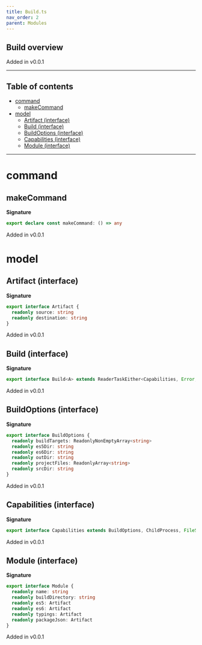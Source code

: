 ```yaml
---
title: Build.ts
nav_order: 2
parent: Modules
---
```


## Build overview

Added in v0.0.1

---

<h2 class="text-delta">Table of contents</h2>

- [command](#command)
  - [makeCommand](#makecommand)
- [model](#model)
  - [Artifact (interface)](#artifact-interface)
  - [Build (interface)](#build-interface)
  - [BuildOptions (interface)](#buildoptions-interface)
  - [Capabilities (interface)](#capabilities-interface)
  - [Module (interface)](#module-interface)

---

# command

## makeCommand

**Signature**

```ts
export declare const makeCommand: () => any
```

Added in v0.0.1

# model

## Artifact (interface)

**Signature**

```ts
export interface Artifact {
  readonly source: string
  readonly destination: string
}
```

Added in v0.0.1

## Build (interface)

**Signature**

```ts
export interface Build<A> extends ReaderTaskEither<Capabilities, Error, A> {}
```

Added in v0.0.1

## BuildOptions (interface)

**Signature**

```ts
export interface BuildOptions {
  readonly buildTargets: ReadonlyNonEmptyArray<string>
  readonly es5Dir: string
  readonly es6Dir: string
  readonly outDir: string
  readonly projectFiles: ReadonlyArray<string>
  readonly srcDir: string
}
```

Added in v0.0.1

## Capabilities (interface)

**Signature**

```ts
export interface Capabilities extends BuildOptions, ChildProcess, FileSystem, Logger {}
```

Added in v0.0.1

## Module (interface)

**Signature**

```ts
export interface Module {
  readonly name: string
  readonly buildDirectory: string
  readonly es5: Artifact
  readonly es6: Artifact
  readonly typings: Artifact
  readonly packageJson: Artifact
}
```

Added in v0.0.1
